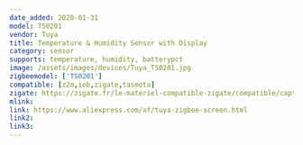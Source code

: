 ```yaml
---
date_added: 2020-01-31
model: TS0201
vendor: Tuya
title: Temperature & Humidity Sensor with Display
category: sensor
supports: temperature, humidity, batterypct
image: /assets/images/devices/Tuya_TS0201.jpg
zigbeemodel: ['TS0201']
compatible: [z2m,iob,zigate,tasmota]
zigate: https://zigate.fr/le-materiel-compatible-zigate/compatible/capteurdetempraturehumidittuya
mlink: 
link: https://www.aliexpress.com/af/tuya-zigbee-screen.html
link2: 
link3: 
---
```

